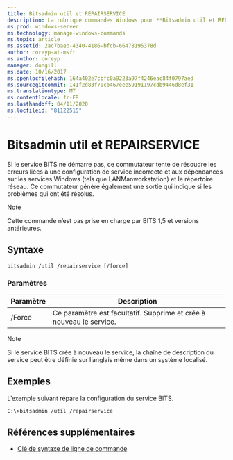 ```yaml
---
title: Bitsadmin util et REPAIRSERVICE
description: La rubrique commandes Windows pour **Bitsadmin util et REPAIRSERVICE**, qui corrige les problèmes connus dans les différentes versions du service bits.
ms.prod: windows-server
ms.technology: manage-windows-commands
ms.topic: article
ms.assetid: 2ac7baeb-4340-4186-bfcb-66478195378d
author: coreyp-at-msft
ms.author: coreyp
manager: dongill
ms.date: 10/16/2017
ms.openlocfilehash: 164a402e7cbfc0a9223a97f4246eac84f0797aed
ms.sourcegitcommit: 141f2d83f70cb467eee59191197cdb9446d8ef31
ms.translationtype: MT
ms.contentlocale: fr-FR
ms.lasthandoff: 04/11/2020
ms.locfileid: "81122515"
---
```

# <a name="bitsadmin-util-and-repairservice"></a>Bitsadmin util et REPAIRSERVICE

Si le service BITS ne démarre pas, ce commutateur tente de résoudre les erreurs liées à une configuration de service incorrecte et aux dépendances sur les services Windows (tels que LANManworkstation) et le répertoire réseau. Ce commutateur génère également une sortie qui indique si les problèmes qui ont été résolus.

> [!NOTE]
> Cette commande n’est pas prise en charge par BITS 1,5 et versions antérieures.

## <a name="syntax"></a>Syntaxe

```
bitsadmin /util /repairservice [/force]
```

### <a name="parameters"></a>Paramètres

| Paramètre | Description |
| --------- | ----------- |
| /Force | Ce paramètre est facultatif. Supprime et crée à nouveau le service.|

> [!NOTE]
> Si le service BITS crée à nouveau le service, la chaîne de description du service peut être définie sur l’anglais même dans un système localisé.

## <a name="examples"></a>Exemples

L’exemple suivant répare la configuration du service BITS.

```
C:\>bitsadmin /util /repairservice
```

## <a name="additional-references"></a>Références supplémentaires

- [Clé de syntaxe de ligne de commande](command-line-syntax-key.md)